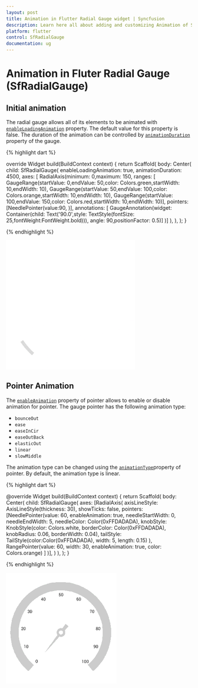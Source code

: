 ```yaml
---
layout: post
title: Animation in Flutter Radial Gauge widget | Syncfusion
description: Learn here all about adding and customizing Animation of Syncfusion Flutter Radial Gauge (SfRadialGauge) widget and more.
platform: flutter
control: SfRadialGauge
documentation: ug
---
```


# Animation in Fluter Radial Gauge (SfRadialGauge)

## Initial animation

The radial gauge allows all of its elements to be animated with [`enableLoadingAnimation`](https://pub.dev/documentation/syncfusion_flutter_gauges/latest/gauges/SfRadialGauge/enableLoadingAnimation.html) property. The default value for this property is false. The duration of the animation can be controlled by [`animationDuration`](https://pub.dev/documentation/syncfusion_flutter_gauges/latest/gauges/SfRadialGauge/animationDuration.html) property of the gauge.

{% highlight dart %}

override
Widget build(BuildContext context) {
   return Scaffold(
      body: Center(
        child: SfRadialGauge(
      enableLoadingAnimation: true, animationDuration: 4500,
      axes: <RadialAxis>[
        RadialAxis(minimum: 0,maximum: 150,
            ranges: <GaugeRange>[
              GaugeRange(startValue: 0,endValue: 50,color: Colors.green,startWidth: 10,endWidth: 10),
              GaugeRange(startValue: 50,endValue: 100,color: Colors.orange,startWidth: 10,endWidth: 10),
              GaugeRange(startValue: 100,endValue: 150,color: Colors.red,startWidth: 10,endWidth: 10)],
            pointers: <GaugePointer>[NeedlePointer(value:90, )],
            annotations: <GaugeAnnotation>[
              GaugeAnnotation(widget: Container(child:
              Text('90.0',style: TextStyle(fontSize: 25,fontWeight:FontWeight.bold))),
                  angle: 90,positionFactor: 0.5)]
          )]
        ),
      ),
    );
  }

{% endhighlight %}

![gauge loading animation](images/animation/initial_Animation.gif)

## Pointer Animation
The [`enableAnimation`](https://pub.dev/documentation/syncfusion_flutter_gauges/latest/gauges/GaugePointer/enableAnimation.html) property of pointer allows to enable or disable animation for pointer. The gauge pointer has the following animation type:

* `bounceOut`
* `ease`
* `easeInCir`
* `easeOutBack`
* `elasticOut`
* `linear`
* `slowMiddle`

The animation type can be changed using the [`animationType`](https://pub.dev/documentation/syncfusion_flutter_gauges/latest/gauges/GaugePointer/animationType.html)property of pointer. By default, the animation type is linear.

{% highlight dart %}

@override
Widget build(BuildContext context) {
  return Scaffold(
    body: Center(
              child: SfRadialGauge(
                axes: <RadialAxis>[RadialAxis( 
                 axisLineStyle: AxisLineStyle(thickness: 30), showTicks: false,
                 pointers: <GaugePointer>[NeedlePointer(value: 60, enableAnimation: true,
                 needleStartWidth: 0,
                   needleEndWidth: 5, needleColor: Color(0xFFDADADA),
                   knobStyle: KnobStyle(color: Colors.white, borderColor: Color(0xFFDADADA),
                       knobRadius: 0.06,
                       borderWidth: 0.04),
                   tailStyle: TailStyle(color:Color(0xFFDADADA), width: 5,
                   length: 0.15)
                    ),
                   RangePointer(value: 60, width: 30, enableAnimation: true, color: Colors.orange)
                 ]
                )],
              )
            ),
          );
        }

{% endhighlight %}

![pointer animation](images/animation/animation.gif)